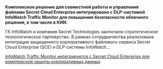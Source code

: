 <!--2025-08-19 11:43:39-->
<div class="yb">
  <div class="rss habr"><p><strong>Комплексное решение для совместной работы и управления файлами Secret Cloud Enterprise интегрировано с DLP-системой InfoWatch Traffic Monitor для повышения безопасности облачного решения, в том числе в КИИ.</strong> </p><p>ГК InfoWatch и компания Secret Technologies заключили стратегическое технологическое партнерство. В рамках сотрудничества реализована интеграция защищенного корпоративного файлового сервиса Secret Cloud Enterprise (SCE) и DLP-системы InfoWatch... <p class="titl"><a href="https://habr.com/ru/companies/infowatch/news/938632/?utm_source=habrahabr&utm_medium=rss&utm_campaign=938632">InfoWatch Traffic Monitor интегрируется с Secret Cloud Enterprise для комплексной защиты корпоративных данных</a></p></div>
</div>
